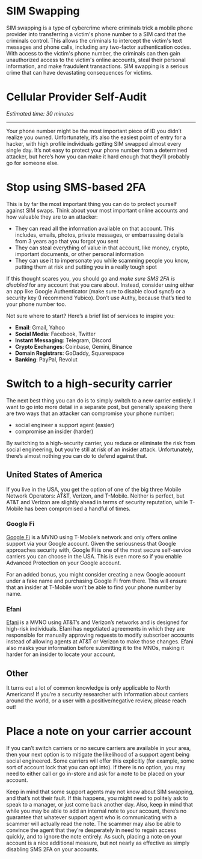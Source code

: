 # SIM Swapping
SIM swapping is a type of cybercrime where criminals trick a mobile phone provider into transferring
a victim's phone number to a SIM card that the criminals control. This allows the criminals to
intercept the victim's text messages and phone calls, including any two-factor authentication codes.
With access to the victim's phone number, the criminals can then gain unauthorized access to the
victim's online accounts, steal their personal information, and make fraudulent transactions. SIM
swapping is a serious crime that can have devastating consequences for victims.

# Cellular Provider Self-Audit

*Estimated time: 30 minutes*

---

Your phone number might be the most important piece of ID you didn’t realize you owned. Unfortunately, it’s also the easiest point of entry for a hacker, with high profile individuals getting SIM swapped almost every single day. It’s not easy to protect your phone number from a determined attacker, but here’s how you can make it hard enough that they’ll probably go for someone else.

# Stop using SMS-based 2FA

This is by far the most important thing you can do to protect yourself against SIM swaps. Think about your most important online accounts and how valuable they are to an attacker:

- They can read all the information available on that account. This includes, emails, photos, private messages, or embarrassing details from 3 years ago that you forgot you sent
- They can steal everything of value in that account, like money, crypto, important documents, or other personal information
- They can use it to impersonate you while scamming people you know, putting them at risk and putting you in a really tough spot

If this thought scares you, you should go and *make sure SMS 2FA is disabled* for any account that you care about. Instead, consider using either an app like Google Authenticator (make sure to disable cloud sync!) or a security key (I recommend Yubico). Don’t use Authy, because that’s tied to your phone number too.

Not sure where to start? Here’s a brief list of services to inspire you:

- **Email**: Gmail, Yahoo
- **Social Media**: Facebook, Twitter
- **Instant Messaging**: Telegram, Discord
- **Crypto Exchanges**: Coinbase, Gemini, Binance
- **Domain Registrars**: GoDaddy, Squarespace
- **Banking**: PayPal, Revolut

# Switch to a high-security carrier

The next best thing you can do is to simply switch to a new carrier entirely. I want to go into more detail in a separate post, but generally speaking there are two ways that an attacker can compromise your phone number:

- social engineer a support agent (easier)
- compromise an insider (harder)

By switching to a high-security carrier, you reduce or eliminate the risk from social engineering, but you’re still at risk of an insider attack. Unfortunately, there’s almost nothing you can do to defend against that.

## United States of America

If you live in the USA, you get the option of one of the big three Mobile Network Operators: AT&T, Verizon, and T-Mobile. Neither is perfect, but AT&T and Verizon are slightly ahead in terms of security reputation, while T-Mobile has been compromised a handful of times.

### **Google Fi**

[Google Fi](https://fi.google.com/) is a MVNO using T-Mobile’s network and only offers online support via your Google account. Given the seriousness that Google approaches security with, Google Fi is one of the most secure self-service carriers you can choose in the USA. This is even more so if you enable Advanced Protection on your Google account.

For an added bonus, you might consider creating a new Google account under a fake name and purchasing Google Fi from there. This will ensure that an insider at T-Mobile won’t be able to find your phone number by name.

### **Efani**

[Efani](https://www.efani.com/) is a MVNO using AT&T’s and Verizon’s networks and is designed for high-risk individuals. Efani has negotiated agreements in which they are responsible for manually approving requests to modify subscriber accounts instead of allowing agents at AT&T or Verizon to make those changes. Efani also masks your information before submitting it to the MNOs, making it harder for an insider to locate your account.

## Other

It turns out a lot of common knowledge is only applicable to North Americans! If you’re a security researcher with information about carriers around the world, or a user with a positive/negative review, please reach out!

# Place a note on your carrier account

If you can’t switch carriers or no secure carriers are available in your area, then your next option is to mitigate the likelihood of a support agent being social engineered. Some carriers will offer this explicitly (for example, some sort of account lock that you can opt into). If there is no option, you may need to either call or go in-store and ask for a note to be placed on your account.

Keep in mind that some support agents may not know about SIM swapping, and that’s not their fault. If this happens, you might need to politely ask to speak to a manager, or just come back another day. Also, keep in mind that while you may be able to add an internal note to your account, there’s no guarantee that whatever support agent who is communicating with a scammer will actually read the note. The scammer may also be able to convince the agent that they’re desperately in need to regain access quickly, and to ignore the note entirely. As such, placing a note on your account is a nice additional measure, but not nearly as effective as simply disabling SMS 2FA on your accounts.
